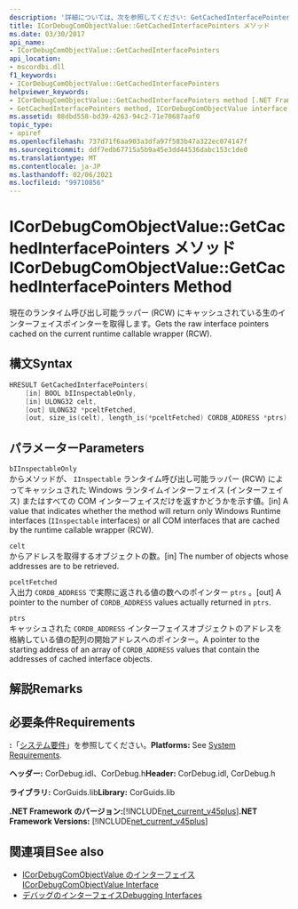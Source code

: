 ```yaml
---
description: '詳細については、次を参照してください: GetCachedInterfacePointers メソッド'
title: ICorDebugComObjectValue::GetCachedInterfacePointers メソッド
ms.date: 03/30/2017
api_name:
- ICorDebugComObjectValue::GetCachedInterfacePointers
api_location:
- mscordbi.dll
f1_keywords:
- ICorDebugComObjectValue::GetCachedInterfacePointers
helpviewer_keywords:
- ICorDebugComObjectValue::GetCachedInterfacePointers method [.NET Framework debugging]
- GetCachedInterfacePointers method, ICorDebugComObjectValue interface [.NET Framework debugging]
ms.assetid: 08dbd558-bd39-4263-94c2-71e70687aaf0
topic_type:
- apiref
ms.openlocfilehash: 737d71f6aa903a3dfa97f583b47a322ec074147f
ms.sourcegitcommit: ddf7edb67715a5b9a45e3dd44536dabc153c1de0
ms.translationtype: MT
ms.contentlocale: ja-JP
ms.lasthandoff: 02/06/2021
ms.locfileid: "99710856"
---
```

# <a name="icordebugcomobjectvaluegetcachedinterfacepointers-method"></a><span data-ttu-id="b00b5-103">ICorDebugComObjectValue::GetCachedInterfacePointers メソッド</span><span class="sxs-lookup"><span data-stu-id="b00b5-103">ICorDebugComObjectValue::GetCachedInterfacePointers Method</span></span>

<span data-ttu-id="b00b5-104">現在のランタイム呼び出し可能ラッパー (RCW) にキャッシュされている生のインターフェイスポインターを取得します。</span><span class="sxs-lookup"><span data-stu-id="b00b5-104">Gets the raw interface pointers cached on the current runtime callable wrapper (RCW).</span></span>  
  
## <a name="syntax"></a><span data-ttu-id="b00b5-105">構文</span><span class="sxs-lookup"><span data-stu-id="b00b5-105">Syntax</span></span>  
  
```cpp  
HRESULT GetCachedInterfacePointers(  
    [in] BOOL bIInspectableOnly,  
    [in] ULONG32 celt,  
    [out] ULONG32 *pceltFetched,  
    [out, size_is(celt), length_is(*pceltFetched) CORDB_ADDRESS *ptrs);  
```  
  
## <a name="parameters"></a><span data-ttu-id="b00b5-106">パラメーター</span><span class="sxs-lookup"><span data-stu-id="b00b5-106">Parameters</span></span>  

 `bIInspectableOnly`  
 <span data-ttu-id="b00b5-107">からメソッドが、 `IInspectable` ランタイム呼び出し可能ラッパー (RCW) によってキャッシュされた Windows ランタイムインターフェイス (インターフェイス) またはすべての COM インターフェイスだけを返すかどうかを示す値。</span><span class="sxs-lookup"><span data-stu-id="b00b5-107">[in] A value that indicates whether the method will return only Windows Runtime interfaces (`IInspectable` interfaces) or all COM interfaces that are cached by the runtime callable wrapper (RCW).</span></span>  
  
 `celt`  
 <span data-ttu-id="b00b5-108">からアドレスを取得するオブジェクトの数。</span><span class="sxs-lookup"><span data-stu-id="b00b5-108">[in] The number of objects whose addresses are to be retrieved.</span></span>  
  
 `pceltFetched`  
 <span data-ttu-id="b00b5-109">入出力 `CORDB_ADDRESS` で実際に返される値の数へのポインター `ptrs` 。</span><span class="sxs-lookup"><span data-stu-id="b00b5-109">[out] A pointer to the number of `CORDB_ADDRESS` values actually returned in `ptrs`.</span></span>  
  
 `ptrs`  
 <span data-ttu-id="b00b5-110">キャッシュされた `CORDB_ADDRESS` インターフェイスオブジェクトのアドレスを格納している値の配列の開始アドレスへのポインター。</span><span class="sxs-lookup"><span data-stu-id="b00b5-110">A pointer to the starting address of an array of `CORDB_ADDRESS` values that contain the addresses of cached interface objects.</span></span>  
  
## <a name="remarks"></a><span data-ttu-id="b00b5-111">解説</span><span class="sxs-lookup"><span data-stu-id="b00b5-111">Remarks</span></span>  
  
## <a name="requirements"></a><span data-ttu-id="b00b5-112">必要条件</span><span class="sxs-lookup"><span data-stu-id="b00b5-112">Requirements</span></span>  

 <span data-ttu-id="b00b5-113">**:**「[システム要件](../../get-started/system-requirements.md)」を参照してください。</span><span class="sxs-lookup"><span data-stu-id="b00b5-113">**Platforms:** See [System Requirements](../../get-started/system-requirements.md).</span></span>  
  
 <span data-ttu-id="b00b5-114">**ヘッダー:** CorDebug.idl、CorDebug.h</span><span class="sxs-lookup"><span data-stu-id="b00b5-114">**Header:** CorDebug.idl, CorDebug.h</span></span>  
  
 <span data-ttu-id="b00b5-115">**ライブラリ:** CorGuids.lib</span><span class="sxs-lookup"><span data-stu-id="b00b5-115">**Library:** CorGuids.lib</span></span>  
  
 <span data-ttu-id="b00b5-116">**.NET Framework のバージョン:**[!INCLUDE[net_current_v45plus](../../../../includes/net-current-v45plus-md.md)]</span><span class="sxs-lookup"><span data-stu-id="b00b5-116">**.NET Framework Versions:** [!INCLUDE[net_current_v45plus](../../../../includes/net-current-v45plus-md.md)]</span></span>  
  
## <a name="see-also"></a><span data-ttu-id="b00b5-117">関連項目</span><span class="sxs-lookup"><span data-stu-id="b00b5-117">See also</span></span>

- [<span data-ttu-id="b00b5-118">ICorDebugComObjectValue のインターフェイス</span><span class="sxs-lookup"><span data-stu-id="b00b5-118">ICorDebugComObjectValue Interface</span></span>](icordebugcomobjectvalue-interface.md)
- [<span data-ttu-id="b00b5-119">デバッグのインターフェイス</span><span class="sxs-lookup"><span data-stu-id="b00b5-119">Debugging Interfaces</span></span>](debugging-interfaces.md)
